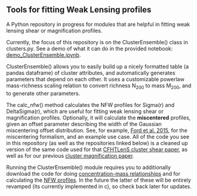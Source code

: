 ## Tools for fitting Weak Lensing profiles

A Python repository in progress for modules that are helpful in
fitting weak lensing shear or magnification profiles.

Currently, the focus of this repository is on the ClusterEnsemble()
class in clusters.py. See a demo of what it can do in the provided
notebook: [demo_ClusterEnsemble.ipynb](https://github.com/jesford/wl-profile/blob/master/demo_ClusterEnsemble.ipynb).

ClusterEnsemble() allows you to easily build up a nicely
formatted table (a pandas dataframe) of cluster attributes, and
automatically generates parameters that depend on each other. It uses
a customizable powerlaw mass-richness scaling relation to convert richness
N<sub>200</sub> to mass M<sub>200</sub>, and to generate other parameters.

The calc_nfw() method calculates the NFW profiles for Sigma(r) and
DeltaSigma(r), which are useful for fitting weak lensing shear or
magnification profiles. Optionally, it will calculate the **miscentered**
profiles, given an offset parameter describing the width of the
Gaussian miscentering offset distribution. See, for example, 
[Ford et al. 2015](http://arxiv.org/abs/1409.3571), for the
miscentering formalism, and an example use case. All of the code you
see in this repository (as well as the repositories linked below) is a
cleaned up version of the same code used for that
[CFHTLenS cluster shear paper](http://arxiv.org/abs/1409.3571), as
well as for our previous [cluster magnification paper](http://arxiv.org/abs/1310.2295).

Running the ClusterEnsemble() module requires you to additionally
download the code for doing
[concentration-mass relationships](https://github.com/jesford/cofm)
and for calculating the
[NFW profiles](https://github.com/jesford/smd_nfw). In the future the
latter of these will be entirely revamped (its currently implemented in
c), so check back later for updates.
